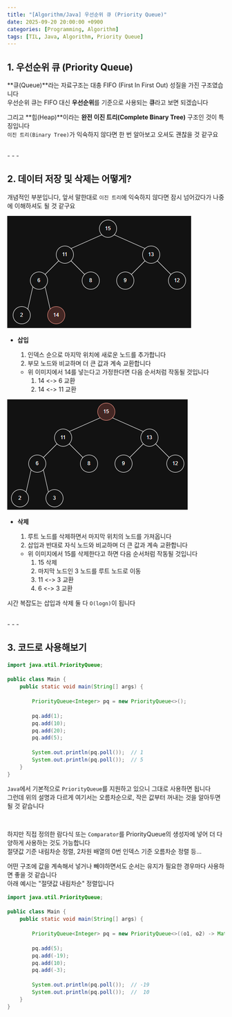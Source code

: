 ```yaml
---
title: "[Algorithm/Java] 우선순위 큐 (Priority Queue)"
date: 2025-09-20 20:00:00 +0900
categories: [Programming, Algorithm]
tags: [TIL, Java, Algorithm, Priority Queue]
---
```


## 1. 우선순위 큐 (Priority Queue)   
  
**큐(Queue)**라는 자료구조는 대충 FIFO (First In First Out) 성질을 가진 구조였습니다  
우선순위 큐는 FIFO 대신 **우선순위**를 기준으로 사용되는 **큐**라고 보면 되겠습니다  
  
그리고 **힙(Heap)**이라는 **완전 이진 트리(Complete Binary Tree)** 구조인 것이 특징입니다  
`이진 트리(Binary Tree)`가 익숙하지 않다면 한 번 알아보고 오셔도 괜찮을 것 같구요  
  
<br>
- - -
  
## 2. 데이터 저장 및 삭제는 어떻게?  
  
개념적인 부분입니다, 앞서 말한대로 `이진 트리`에 익숙하지 않다면 잠시 넘어갔다가 나중에 이해하셔도 될 것 같구요  
  
![img](/assets/img/postimg2/postimg052.png)  

- **삽입**  
    1. 인덱스 순으로 마지막 위치에 새로운 노드를 추가합니다  
    2. 부모 노드와 비교하며 더 큰 값과 계속 교환합니다  

    - 위 이미지에서 14를 넣는다고 가정한다면 다음 순서처럼 작동될 것입니다  
        1. 14 <-> 6 교환
        2. 14 <-> 11 교환
  
![img](/assets/img/postimg2/postimg053.png)  

- **삭제**
    1. 루트 노드를 삭제하면서 마지막 위치의 노드를 가져옵니다  
    2. 삽입과 반대로 자식 노드와 비교하며 더 큰 값과 계속 교환합니다  
  
    - 위 이미지에서 15를 삭제한다고 하면 다음 순서처럼 작동될 것입니다  
        1. 15 삭제
        2. 마지막 노드인 3 노드를 루트 노드로 이동
        3. 11 <-> 3 교환
        4. 6 <-> 3 교환
  
시간 복잡도는 삽입과 삭제 둘 다 `O(logn)`이 됩니다  
  
<br>
- - -

## 3. 코드로 사용해보기  
  
```java
import java.util.PriorityQueue;

public class Main {
    public static void main(String[] args) {

        PriorityQueue<Integer> pq = new PriorityQueue<>();

        pq.add(1);
        pq.add(10);
        pq.add(20);
        pq.add(5);

        System.out.println(pq.poll());  // 1
        System.out.println(pq.poll());  // 5
    }
}
```
  
`Java`에서 기본적으로 `PriorityQueue`를 지원하고 있으니 그대로 사용하면 됩니다  
그런데 위의 설명과 다르게 여기서는 오름차순으로, 작은 값부터 꺼내는 것을 알아두면 될 것 같습니다  
  
<br>

하지만 직접 정의한 람다식 또는 `Comparator`를 PriorityQueue의 생성자에 넣어 더 다양하게 사용하는 것도 가능합니다  
절댓값 기준 내림차순 정렬, 2차원 배열의 0번 인덱스 기준 오름차순 정렬 등...  
  
어떤 구조에 값을 계속해서 넣거나 빼야하면서도 순서는 유지가 필요한 경우마다 사용하면 좋을 것 같습니다  
아래 예시는 "절댓값 내림차순" 정렬입니다  

```java
import java.util.PriorityQueue;

public class Main {
    public static void main(String[] args) {

        PriorityQueue<Integer> pq = new PriorityQueue<>((o1, o2) -> Math.abs(o2) - Math.abs(o1));

        pq.add(5);
        pq.add(-19);
        pq.add(10);
        pq.add(-3);

        System.out.println(pq.poll());  // -19
        System.out.println(pq.poll());  //  10
    }
}
```